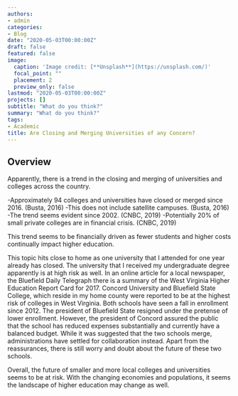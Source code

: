 ```yaml
---
authors:
- admin
categories:
- Blog
date: "2020-05-03T00:00:00Z"
draft: false
featured: false
image:
  caption: 'Image credit: [**Unsplash**](https://unsplash.com/)'
  focal_point: ""
  placement: 2
  preview_only: false
lastmod: "2020-05-03T00:00:00Z"
projects: []
subtitle: "What do you think?"
summary: "What do you think?"
tags:
- Academic
title: Are Closing and Merging Universities of any Concern?
---
```


## Overview


Apparently, there is a trend in the closing and merging of universities and colleges across the country.

-Approximately 94 colleges and universities have closed or merged since 2016. (Busta, 2016)
-This does not include satellite campuses. (Busta, 2016)
-The trend seems evident since 2002. (CNBC, 2019)
-Potentially 20% of small private colleges are in financial crisis. (CNBC, 2019)

This trend seems to be financially driven as fewer students and higher costs continually impact higher education.

This topic hits close to home as one university that I attended for one year already has closed. The university that I received my undergraduate degree apparently is at high risk as well. In an online article for a local newspaper, the Bluefield Daily Telegraph there is a summary of the West Virginia Higher Education Report Card for 2017. Concord University and Bluefield State College, which reside in my home county were reported to be at the highest risk of colleges in West Virginia. Both schools have seen a fall in enrollment since 2012. The president of Bluefield State resigned under the pretense of lower enrollment. However, the president of Concord assured the public that the school has reduced expenses substantially and currently have a balanced budget. While it was suggested that the two schools merge, administrations have settled for collaboration instead. Apart from the reassurances, there is still worry and doubt about the future of these two schools.

Overall, the future of smaller and more local colleges and universities seems to be at risk. With the changing economies and populations, it seems the landscape of higher education may change as well.
